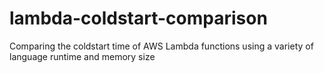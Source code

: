 # lambda-coldstart-comparison
Comparing the coldstart time of AWS Lambda functions using a variety of language runtime and memory size
